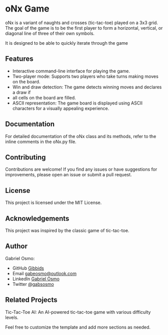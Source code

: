 # oNx Game

oNx is a variant of naughts and crosses (tic-tac-toe) played on a 3x3 grid. The
goal of the game is to be the first player to form a horizontal, vertical, or
diagonal line of three of their own symbols.

It is designed to be able to quickly iterate through the game

## Features

- Interactive command-line interface for playing the game.
- Two-player mode: Supports two players who take turns making moves on the board.
- Win and draw detection: The game detects winning moves and declares a draw if 
- all cells on the board are filled.
- ASCII representation: The game board is displayed using ASCII characters for a 
visually appealing experience.

## Documentation

For detailed documentation of the oNx class and its methods, refer to the inline 
comments in the oNx.py file.

## Contributing

Contributions are welcome! If you find any issues or have suggestions for 
improvements, please open an issue or submit a pull request.

## License

This project is licensed under the MIT License.

## Acknowledgements

This project was inspired by the classic game of tic-tac-toe.

## Author

Gabriel Osmo:

- GitHub [Gibbids](https://github.com/gibbids)
- Email [gabeosmo@outlook.com](mailto:gabeosmo@outlook.com)
- LinkedIn [Gabriel Osmo](www.linkedin.com/in/gabeosmo/)
- Twitter [@gabsosmo](https://twitter.com/gabsosmo)

## Related Projects

Tic-Tac-Toe AI: An AI-powered tic-tac-toe game with various difficulty levels.

Feel free to customize the template and add more sections as needed.